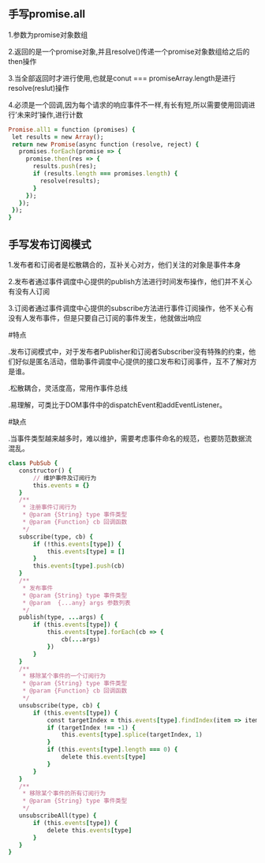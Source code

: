 ## 手写promise.all
1.参数为promise对象数组

2.返回的是一个promise对象,并且resolve()传递一个promise对象数组给之后的then操作

3.当全部返回时才进行使用,也就是conut === promiseArray.length是进行resolve(reslut)操作

4.必须是一个回调,因为每个请求的响应事件不一样,有长有短,所以需要使用回调进行’未来时’操作,进行计数

 ```ruby 
Promise.all1 = function (promises) {
  let results = new Array();
  return new Promise(async function (resolve, reject) {
    promises.forEach(promise => {
      promise.then(res => {
        results.push(res);
        if (results.length === promises.length) {
          resolve(results);
        }
      });
    });
  });
}
```
## 手写发布订阅模式

1.发布者和订阅者是松散耦合的，互补关心对方，他们关注的对象是事件本身

2.发布者通过事件调度中心提供的publish方法进行时间发布操作，他们并不关心有没有人订阅

3.订阅者通过事件调度中心提供的subscribe方法进行事件订阅操作，他不关心有没有人发布事件，但是只要自己订阅的事件发生，他就做出响应

#特点

.发布订阅模式中，对于发布者Publisher和订阅者Subscriber没有特殊的约束，他们好似是匿名活动，借助事件调度中心提供的接口发布和订阅事件，互不了解对方是谁。

.松散耦合，灵活度高，常用作事件总线

.易理解，可类比于DOM事件中的dispatchEvent和addEventListener。

#缺点

.当事件类型越来越多时，难以维护，需要考虑事件命名的规范，也要防范数据流混乱。

 ```ruby 
class PubSub {
    constructor() {
        // 维护事件及订阅行为
        this.events = {}
    }
    /**
     * 注册事件订阅行为
     * @param {String} type 事件类型
     * @param {Function} cb 回调函数
     */
    subscribe(type, cb) {
        if (!this.events[type]) {
            this.events[type] = []
        }
        this.events[type].push(cb)
    }
    /**
     * 发布事件
     * @param {String} type 事件类型
     * @param  {...any} args 参数列表
     */
    publish(type, ...args) {
        if (this.events[type]) {
            this.events[type].forEach(cb => {
                cb(...args)
            })
        }
    }
    /**
     * 移除某个事件的一个订阅行为
     * @param {String} type 事件类型
     * @param {Function} cb 回调函数
     */
    unsubscribe(type, cb) {
        if (this.events[type]) {
            const targetIndex = this.events[type].findIndex(item => item === cb)
            if (targetIndex !== -1) {
                this.events[type].splice(targetIndex, 1)
            }
            if (this.events[type].length === 0) {
                delete this.events[type]
            }
        }
    }
    /**
     * 移除某个事件的所有订阅行为
     * @param {String} type 事件类型
     */
    unsubscribeAll(type) {
        if (this.events[type]) {
            delete this.events[type]
        }
    }
}
```
